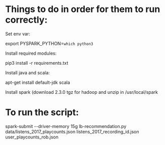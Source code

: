 Things to do in order for them to run correctly:
================================================

Set env var:

export PYSPARK_PYTHON=`which python3`


Install required modules:

pip3 install -r requirements.txt

Install java and scala:

apt-get install default-jdk scala

Install spark (download 2.3.0 tgz for hadoop and unzip in /usr/local/spark


To run the script:
==================

spark-submit --driver-memory 15g lb-recommendation.py data/listens_2017_playcounts.json listens_2017_recording_id.json user_playcounts_rob.json

